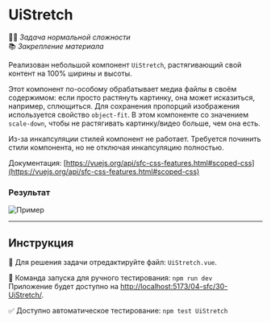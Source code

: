 # UiStretch

👷🏻 _Задача нормальной сложности_\
📚 _Закрепление материала_

<!--start_statement-->

Реализован небольшой компонент `UiStretch`, растягивающий свой контент на 100% ширины и высоты.

Этот компонент по-особому обрабатывает медиа файлы в своём содержимом: если просто растянуть картинку, она может исказиться, например, сплющиться. Для сохранения пропорций изображения используется свойство `object-fit`. В этом компоненте со значением `scale-down`, чтобы не растягивать картинку/видео больше, чем она есть.

Из-за инкапсуляции стилей компонент не работает. Требуется починить стили компонента, но не отключая инкапсуляцию полностью.

Документация: [https://vuejs.org/api/sfc-css-features.html#scoped-css](https://vuejs.org/api/sfc-css-features.html#scoped-css)

### Результат

<img src="https://i.imgur.com/cuSYSo5.jpg" alt="Пример" style="max-width: 100%" />

<!--end_statement-->

---

## Инструкция

📝 Для решения задачи отредактируйте файл: `UiStretch.vue`.

🚀 Команда запуска для ручного тестирования: `npm run dev`\
Приложение будет доступно на [http://localhost:5173/04-sfc/30-UiStretch/](http://localhost:5173/04-sfc/30-UiStretch/).

✅ Доступно автоматическое тестирование: `npm test UiStretch`
